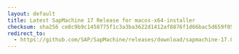 ```yaml
---
layout: default
title: Latest SapMachine 17 Release for macos-x64-installer
checksum: sha256 ce8c9b9c1458775f1c3a3ba3622d1412af8876f1d66bac5d659f0558837516a2
redirect_to:
  - https://github.com/SAP/SapMachine/releases/download/sapmachine-17.0.12/sapmachine-jdk-17.0.12_macos-x64_bin.dmg
---
```

